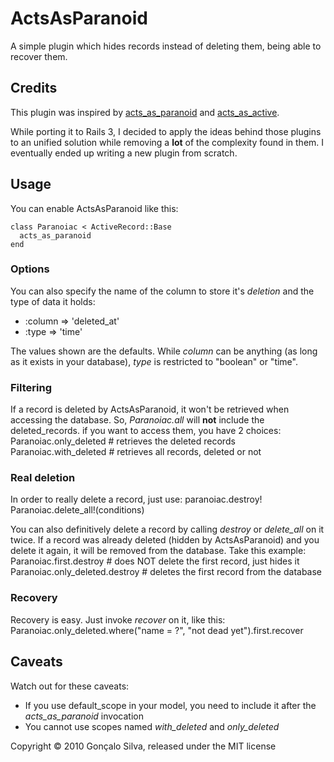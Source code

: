 # ActsAsParanoid

A simple plugin which hides records instead of deleting them, being able to recover them.

## Credits

This plugin was inspired by [acts_as_paranoid](http://github.com/technoweenie/acts_as_paranoid) and [acts_as_active](http://github.com/fernandoluizao/acts_as_active).

While porting it to Rails 3, I decided to apply the ideas behind those plugins to an unified solution while removing a **lot** of the complexity found in them. I eventually ended up writing a new plugin from scratch.

## Usage

You can enable ActsAsParanoid like this:

    class Paranoiac < ActiveRecord::Base
      acts_as_paranoid
    end

### Options

You can also specify the name of the column to store it's *deletion* and the type of data it holds:
* :column => 'deleted_at'
* :type => 'time'

The values shown are the defaults. While *column* can be anything (as long as it exists in your database), *type* is restricted to "boolean" or "time".

### Filtering

If a record is deleted by ActsAsParanoid, it won't be retrieved when accessing the database. So, *Paranoiac.all* will **not** include the deleted_records. if you want to access them, you have 2 choices:
    Paranoiac.only_deleted # retrieves the deleted records
    Paranoiac.with_deleted # retrieves all records, deleted or not

### Real deletion

In order to really delete a record, just use:
    paranoiac.destroy!
    Paranoiac.delete_all!(conditions)

You can also definitively delete a record by calling *destroy* or *delete_all* on it twice. If a record was already deleted (hidden by ActsAsParanoid) and you delete it again, it will be removed from the database. Take this example:
    Paranoiac.first.destroy # does NOT delete the first record, just hides it
    Paranoiac.only_deleted.destroy # deletes the first record from the database

### Recovery

Recovery is easy. Just invoke *recover* on it, like this:
    Paranoiac.only_deleted.where("name = ?", "not dead yet").first.recover

## Caveats

Watch out for these caveats:
* If you use default\_scope in your model, you need to include it after the *acts_as_paranoid* invocation
* You cannot use scopes named *with_deleted* and *only_deleted*

Copyright © 2010 Gonçalo Silva, released under the MIT license
